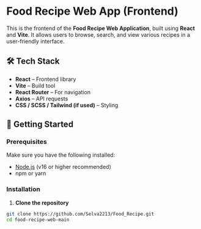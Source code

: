 # Food Recipe Web App (Frontend)

This is the frontend of the **Food Recipe Web Application**, built using **React** and **Vite**. It allows users to browse, search, and view various recipes in a user-friendly interface.

## 🛠️ Tech Stack

- **React** – Frontend library
- **Vite** – Build tool
- **React Router** – For navigation
- **Axios** – API requests
- **CSS / SCSS / Tailwind (if used)** – Styling

## 🚀 Getting Started

### Prerequisites

Make sure you have the following installed:

- [Node.js](https://nodejs.org/) (v16 or higher recommended)
- npm or yarn

### Installation

1. **Clone the repository**

```bash
git clone https://github.com/Selva2213/Food_Recipe.git
cd food-recipe-web-main
